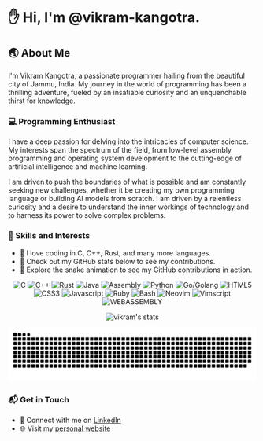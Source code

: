 # :hand: Hi, I'm @vikram-kangotra.

## :earth_asia: About Me
I'm Vikram Kangotra, a passionate programmer hailing from the beautiful city of Jammu, India. My journey in the world of programming has been a thrilling adventure, fueled by an insatiable curiosity and an unquenchable thirst for knowledge.

### :computer: Programming Enthusiast
I have a deep passion for delving into the intricacies of computer science. My interests span the spectrum of the field, from low-level assembly programming and operating system development to the cutting-edge of artificial intelligence and machine learning.

I am driven to push the boundaries of what is possible and am constantly seeking new challenges, whether it be creating my own programming language or building AI models from scratch. I am driven by a relentless curiosity and a desire to understand the inner workings of technology and to harness its power to solve complex problems.

### :rocket: Skills and Interests
- :blue_heart: I love coding in C, C++, Rust, and many more languages.
- :floppy_disk: Check out my GitHub stats below to see my contributions.
- :snake: Explore the snake animation to see my GitHub contributions in action.

<div align='center'>
  
![C](https://img.shields.io/badge/c-%2300599C.svg?logo=c&logoColor=white&style=for-the-badge)
![C++](https://img.shields.io/badge/c++-%2300599C.svg?logo=c%2B%2B&logoColor=white&style=for-the-badge)
![Rust](https://img.shields.io/badge/Rust-000000?style=for-the-badge&logo=rust&logoColor=white)
![Java](https://img.shields.io/badge/java-%23ED8B00.svg?logo=java&logoColor=white&style=for-the-badge)
![Assembly](https://img.shields.io/badge/Assembly-%23000000?style=for-the-badge&logo=Assembly&logoColor=white)
![Python](https://img.shields.io/badge/Python-3776AB?style=for-the-badge&logo=python&logoColor=white)
![Go/Golang](https://img.shields.io/badge/go-%2300ADD8.svg?logo=go&logoColor=white&style=for-the-badge)
![HTML5](	https://img.shields.io/badge/HTML5-E34F26?style=for-the-badge&logo=html5&logoColor=white)
![CSS3](https://img.shields.io/badge/CSS3-1572B6?style=for-the-badge&logo=css3&logoColor=white)
![Javascript](https://img.shields.io/badge/JavaScript-F7DF1E?style=for-the-badge&logo=javascript&logoColor=black)
![Ruby](https://img.shields.io/badge/Ruby-CC342D?style=for-the-badge&logo=ruby&logoColor=white)
![Bash](https://img.shields.io/badge/Shell_Script-121011?style=for-the-badge&logo=gnu-bash&logoColor=white)
![Neovim](https://img.shields.io/badge/NeoVim-%2357A143.svg?&style=for-the-badge&logo=neovim&logoColor=white)
![Vimscript](https://img.shields.io/badge/Vimscript-%2357A143.svg?&style=for-the-badge&logo=vim&logoColor=white)
![WEBASSEMBLY](https://img.shields.io/badge/_-WASM-04133B.svg?style=for-the-badge)

![vikram's stats](http://github-profile-summary-cards.vercel.app/api/cards/repos-per-language?username=vikram-kangotra&theme=dracula)

![snake svg](https://github.com/vikram-kangotra/vikram-kangotra/blob/output/github-contribution-grid-snake.svg)

</div>

### :mailbox_with_mail: Get in Touch
- :briefcase: Connect with me on [LinkedIn](https://www.linkedin.com/in/your-linkedin-profile/](https://www.linkedin.com/in/vikram-kangotra-991352241/))
- :globe_with_meridians: Visit my [personal website](https://www.yourwebsite.com/](https://vikram-kangotra.github.io/)https://vikram-kangotra.github.io/)

